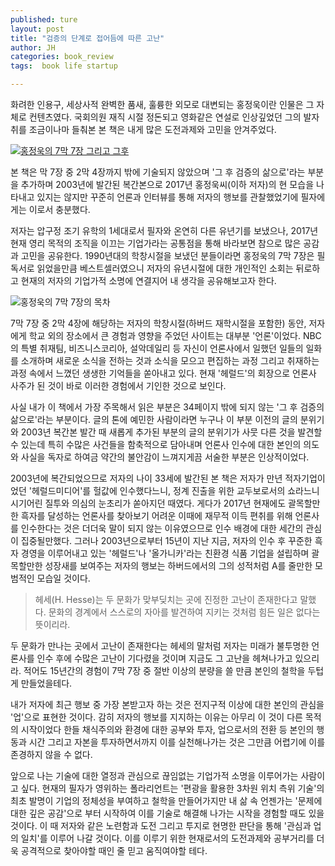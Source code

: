 ```yaml
---
published: ture
layout: post
title: "검증의 단계로 접어듬에 따른 고난"
author: JH
categories: book_review
tags:  book life startup

---
```


화려한 인용구, 세상사적 완벽한 품새, 훌륭한 외모로 대변되는 홍정욱이란 인물은 그 자체로 컨텐츠였다. 국회의원 재직 시절 정돈되고 영화같은 연설로 인상깊었던 그의 발자취를 조금이나마 들춰본 본 책은 내게 많은 도전과제와 고민을 안겨주었다.


[![홍정욱의 7막 7장 그리고 그후]({{site.baseurl}}/images/rjwhong_book_cover.jpg)](http://www.kyobobook.co.kr/product/detailViewKor.laf?ejkGb=KOR&mallGb=KOR&barcode=9788989313359&orderClick=LEA&Kc=)


본 책은 막 7장 중 2막 4장까지 밖에 기술되지 않았으며 '그 후 검증의 삶으로'라는 부분을 추가하며 2003년에 발간된 복간본으로 2017년 홍정욱씨(이하 저자)의 현 모습을 나타내고 있지는 않지만 꾸준히 언론과 인터뷰를 통해 저자의 행보를 관찰했었기에 필자에게는 이로서 충분했다.

저자는 압구정 조기 유학의 1세대로서 필자와 온연히 다른 유년기를 보냈으나, 2017년 현재 영리 목적의 조직을 이끄는 기업가라는 공통점을 통해 바라보면 참으로 많은 공감과 고민을 공유한다. 1990년대의 학창시절을 보냈던 분들이라면 홍정욱의 7막 7장은 필독서로 읽었을만큼 베스트셀러였으니 저자의 유년시절에 대한 개인적인 소회는 뒤로하고 현재의 저자의 기업가적 소명에 연결지어 내 생각을 공유해보고자 한다.

![홍정욱의 7막 7장의 목차]({{site.baseurl}}/images/rjwhong_book_contents.jpg)

7막 7장 중 2막 4장에 해당하는 저자의 학창시절(하버드 재학시절을 포함한) 동안, 저자에게 학교 외의 장소에서 큰 경험과 영향을 주었던 사이트는 대부분 '언론'이었다. NBC의 특별 취재팀, 비즈니스코리아, 설악데일리 등 자신이 언론사에서 일했던 일들의 일화를 소개하며 새로운 소식을 전하는 것과 소식을 모으고 편집하는 과정 그리고 취재하는 과정 속에서 느꼈던 생생한 기억들을 쏟아내고 있다. 현재 '헤럴드'의 회장으로 언론사 사주가 된 것이 바로 이러한 경험에서 기인한 것으로 보인다. 

사실 내가 이 책에서 가장 주목해서 읽은 부분은 34페이지 밖에 되지 않는 '그 후 검증의 삶으로'라는 부분이다. 글의 톤에 예민한 사람이라면 누구나 이 부분 이전의 글의 분위기와 2003년 복간본 발간 때 새롭게 추가된 부분의 글의 분위기가 사뭇 다른 것을 발견할 수 있는데 특히 수많은 사건들을 함축적으로 담아내며 언론사 인수에 대한 본인의 의도와 사실을 독자로 하여금 약간의 불안감이 느껴지게끔 서술한 부분은 인상적이었다.

2003년에 복간되었으므로 저자의 나이 33세에 발간된 본 책은 저자가 만년 적자기업이었던 '헤럴드미디어'를 헐값에 인수했다느니, 정계 진출을 위한 교두보로서의 쇼라느니 시기어린 질투와 의심의 눈초리가 쏟아지던 때였다. 게다가 2017년 현재에도 괄목할만한 흑자를 달성하는 언론사를 찾아보기 어려운 이때에 재무적 이득 편취를 위해 언론사를 인수한다는 것은 더더욱 말이 되지 않는 이유였으므로 인수 배경에 대한 세간의 관심이 집중될만했다. 그러나 2003년으로부터 15년이 지난 지금, 저자의 인수 후 꾸준한 흑자 경영을 이루어내고 있는 '헤럴드'나 '올가니카'라는 친환경 식품 기업을 설립하며 괄목할만한 성장새를 보여주는 저자의 행보는 하버드에서의 그의 성적처럼 A를 줄만한 모범적인 모습일 것이다.

> 헤세(H. Hesse)는 두 문화가 맞부딪치는 곳에 진정한 고난이 존재한다고 말했다. 문화의 경계에서 스스로의 자아를 발견하여 지키는 것처럼 힘든 일은 없다는 뜻이리라. 

두 문화가 만나는 곳에서 고난이 존재한다는 헤세의 말처럼 저자는 미래가 불투명한 언론사를 인수 후에 수많은 고난이 기다렸을 것이며 지금도 그 고난을 헤쳐나가고 있으리라. 적어도 15년간의 경험이 7막 7장 중 절반 이상의 분량을 쓸 만큼 본인의 철학을 두텁게 만들었을테다. 

내가 저자에 최근 행보 중 가장 본받고자 하는 것은 전지구적 이상에 대한 본인의 관심을 '업'으로 표현한 것이다. 감히 저자의 행보를 지지하는 이유는 아무리 이 것이 다른 목적의 시작이었다 한들 채식주의와 환경에 대한 공부와 투자, 업으로서의 전환 등 본인의 행동과 시간 그리고 자본을 투자하면서까지 이를 실천해나가는 것은 그만큼 어렵기에 이를 존경하지 않을 수 없다.

앞으로 나는 기술에 대한 열정과 관심으로 끊임없는 기업가적 소명을 이루어가는 사람이고 싶다. 현재의 필자가 영위하는 폴라리언트는 '편광을 활용한 3차원 위치 측위 기술'의 최초 발명이 기업의 정체성을 부여하고 철학을 만들어가지만 내 삶 속 언젠가는 '문제에 대한 깊은 공감'으로 부터 시작하여 이를 기술로 해결해 나가는 시작을 경험할 때도 있을 것이다. 이 때 저자와 같은 노련함과 도전 그리고 투지로 현명한 판단을 통해 '관심과 업의 일치'를 이루어 나갈 것이다. 이를 이루기 위한 현재로서의 도전과제와 공부거리를 더욱 공격적으로 찾아야할 때인 줄 믿고 움직여야할 테다.


